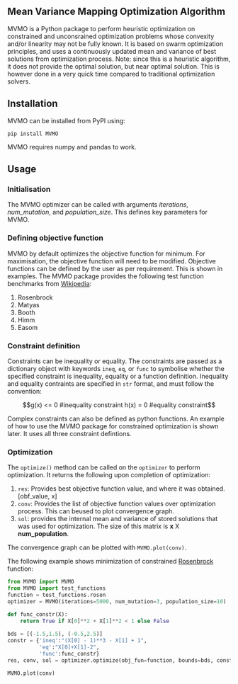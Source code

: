 ## Mean Variance Mapping Optimization Algorithm
MVMO is a Python package to perform heuristic optimization on constrained and unconsrained optimization problems whose convexity and/or linearity may not be fully known. It is based on swarm optimization principles, and uses a continuously updated mean and variance of best solutions from optimization process. Note: since this is a heuristic algorithm, it does not provide the optimal solution, but near optimal solution. This is however done in a very quick time compared to traditional optimization solvers.

## Installation
MVMO can be installed from PyPI using:

```
pip install MVMO
```
MVMO requires numpy and pandas to work.

## Usage

### Initialisation
The MVMO optimizer can be called with arguments *iterations*, *num_mutation*, and *population_size*. This defines key parameters for MVMO.

### Defining objective function
MVMO by default optimizes the objective function for minimum. For maximisation, the objective function will need to be modified. Objective functions can be defined by the user as per requirement. This is shown in examples. The MVMO package provides the following test function benchmarks from [Wikipedia](https://en.wikipedia.org/wiki/Test_functions_for_optimization#cite_note-11):
1. Rosenbrock
2. Matyas
3. Booth
4. Himm
5. Easom

### Constraint definition
Constraints can be inequality or equality. The constraints are passed as a dictionary object with keywords `ineq`, `eq`, or `func` to symbolise whether the specified constraint is inequality, equality or a function definition. Inequality and equality contraints are specified in `str` format, and must follow the convention:

```math
g(x) <= 0   #inequality constraint
h(x) = 0    #equality constraint
```
Complex constraints can also be defined as python functions. An example of how to use the MVMO package for constrained optimization is shown later. It uses all three constraint defintions. 

### Optimization
The `optimize()` method can be called on the `optimizer` to perform optimization. It returns the following upon completion of optimization:
1. `res`: Provides best objective function value, and where it was obtained. [obf_value, x]
2. `conv`: Provides the list of objective function values over optimization process. This can beused to plot convergence graph.
3. `sol`: provides the internal mean and variance of stored solutions that was used for optimization. The size of this matrix is **x** X **num_population**.

The convergence graph can be plotted with `MVMO.plot(conv)`.

The following example shows minimization of constrained [Rosenbrock](https://en.wikipedia.org/wiki/Test_functions_for_optimization#cite_note-11) function:

```python
from MVMO import MVMO
from MVMO import test_functions
function = test_functions.rosen
optimizer = MVMO(iterations=5000, num_mutation=3, population_size=10)

def func_constr(X):
	return True if X[0]**2 + X[1]**2 < 1 else False
	
bds = [(-1.5,1.5), (-0.5,2.5)]
constr = {'ineq':"(X[0] - 1)**3 - X[1] + 1",
		  'eq':"X[0]+X[1]-2",
		  'func':func_constr}
res, conv, sol = optimizer.optimize(obj_fun=function, bounds=bds, constraints=constr)

MVMO.plot(conv)
```

